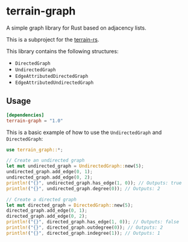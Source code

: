 # terrain-graph

A simple graph library for Rust based on adjacency lists.

This is a subproject for the [terrain-rs](https://github.com/TadaTeruki/terrain-rs).

This library contains the following structures:
 - `DirectedGraph`
 - `UndirectedGraph`
 - `EdgeAttributedDirectedGraph`
 - `EdgeAttributedUndirectedGraph`

## Usage

```Cargo.toml
[dependencies]
terrain-graph = "1.0"
```

This is a basic example of how to use the `UndirectedGraph` and `DirectedGraph`:

```rust
use terrain_graph::*;

// Create an undirected graph
let mut undirected_graph = UndirectedGraph::new(5);
undirected_graph.add_edge(0, 1);
undirected_graph.add_edge(0, 2);
println!("{}", undirected_graph.has_edge(1, 0)); // Outputs: true
println!("{}", undirected_graph.degree(0)); // Outputs: 2

// Create a directed graph
let mut directed_graph = DirectedGraph::new(5);
directed_graph.add_edge(0, 1);
directed_graph.add_edge(0, 2);
println!("{}", directed_graph.has_edge(1, 0)); // Outputs: false
println!("{}", directed_graph.outdegree(0)); // Outputs: 2
println!("{}", directed_graph.indegree(1)); // Outputs: 1
```
